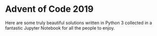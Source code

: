 # Advent of Code 2019
Here are some truly beautiful solutions written in Python 3 collected in a fantastic Jupyter Notebook for all the people to enjoy.

